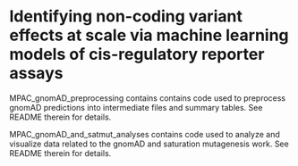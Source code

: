 # Identifying non-coding variant effects at scale via machine learning models of cis-regulatory reporter assays

MPAC_gnomAD_preprocessing contains contains code used to preprocess gnomAD predictions into intermediate files and summary tables. See README therein for details.

MPAC_gnomAD_and_satmut_analyses contains code used to analyze and visualize data related to the gnomAD and saturation  mutagenesis work. See README therein for details.
